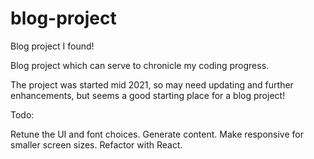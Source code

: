 # blog-project
Blog project I found! 

Blog project which can serve to chronicle my coding progress.

The project was started mid 2021, so may need updating and further enhancements, but seems a good starting place for a blog project!

Todo:

Retune the UI and font choices. 
Generate content.
Make responsive for smaller screen sizes.
Refactor with React.
